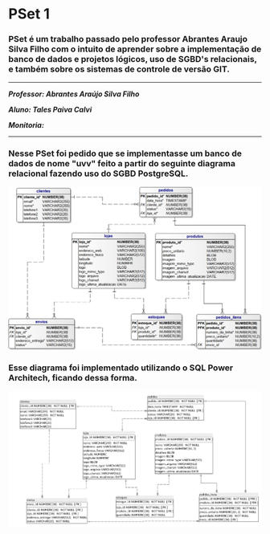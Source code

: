 # PSet 1

### PSet é um trabalho passado pelo professor Abrantes Araujo Silva Filho com o intuito de aprender sobre a implementação de banco de dados e projetos lógicos, uso de SGBD's relacionais, e também sobre os sistemas de controle de versão GIT.

---
***Professor: Abrantes Araújo Silva Filho***

***Aluno: Tales Paiva Calvi***

***Monitoria:***

---
### Nesse PSet foi pedido que se implementasse um banco de dados de nome "uvv" feito a partir do seguinte diagrama relacional fazendo uso do SGBD PostgreSQL.
![alt](https://github.com/talespcalvi/uvv_bd1_cc1mb/blob/main/PSet1/lojas-uvv.png)
### Esse diagrama foi implementado utilizando o SQL Power Architech, ficando dessa forma.
![alt](https://github.com/talespcalvi/uvv_bd1_cc1mb/blob/main/PSet1/diagramauvv.png)
